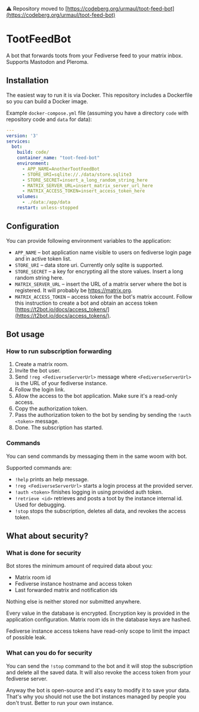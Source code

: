 ⚠️ Repository moved to [https://codeberg.org/urmaul/toot-feed-bot](https://codeberg.org/urmaul/toot-feed-bot)

# TootFeedBot

A bot that forwards toots from your Fediverse feed to your matrix inbox. Supports Mastodon and Pleroma.

## Installation

The easiest way to run it is via Docker. This repository includes a Dockerfile so you can build a Docker image.

Example `docker-compose.yml` file (assuming you have a directory `code` with repository code and `data` for data):

```yaml
---
version: '3'
services:
  bot:
    build: code/
    container_name: "toot-feed-bot"
    environment:
      - APP_NAME=AnotherTootFeedBot
      - STORE_URI=sqlite://./data/store.sqlite3
      - STORE_SECRET=insert_a_long_random_string_here
      - MATRIX_SERVER_URL=insert_matrix_server_url_here
      - MATRIX_ACCESS_TOKEN=insert_access_token_here
    volumes:
      - ./data:/app/data
    restart: unless-stopped
```

## Configuration

You can provide following environment variables to the application:

* `APP_NAME` – bot application name visible to users on fediverse login page and in active token list.
* `STORE_URI` – data store uri. Currently only sqlite is supported.
* `STORE_SECRET` – a key for encrypting all the store values. Insert a long random string here.
* `MATRIX_SERVER_URL` – insert the URL of a matrix server where the bot is registered. It will probably be https://matrix.org.
* `MATRIX_ACCESS_TOKEN` – access token for the bot's matrix account. Follow this instruction to create a bot and obtain an access token [https://t2bot.io/docs/access_tokens/](https://t2bot.io/docs/access_tokens/).

## Bot usage

### How to run subscription forwarding

1. Create a matrix room.
2. Invite the bot user.
3. Send `!reg <FediverseServerUrl>` message where `<FediverseServerUrl>` is the URL of your fediverse instance.
4. Follow the login link.
5. Allow the access to the bot application. Make sure it's a read-only access.
6. Copy the authorization token.
7. Pass the authorization token to the bot by sending by sending the `!auth <token>` message.
8. Done. The subscription has started.

### Commands

You can send commands by messaging them in the same woom with bot.

Supported commands are:

* `!help` prints an help message.
* `!reg <FediverseServerUrl>` starts a login process at the provided server.
* `!auth <token>` finishes logging in using provided auth token.
* `!retrieve <id>` retrieves and posts a toot by the instance internal id. Used for debugging.
* `!stop` stops the subscription, deletes all data, and revokes the access token.

## What about security?

### What is done for security

Bot stores the minimum amount of required data about you:

* Matrix room id
* Fediverse instance hostname and access token
* Last forwarded matrix and notification ids

Nothing else is neither stored nor submitted anywhere.

Every value in the database is encrypted. Encryption key is provided in the application configuration. Matrix room ids in the database keys are hashed.

Fediverse instance access tokens have read-only scope to limit the impact of possible leak.

### What can you do for security

You can send the `!stop` command to the bot and it will stop the subscription and delete all the saved data. It will also revoke the access token from your fediverse server.

Anyway the bot is open-source and it's easy to modify it to save your data. That's why you should not use the bot instances managed by people you don't trust. Better to run your own instance.
